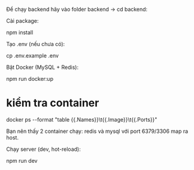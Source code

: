 Để chạy backend hãy vào folder backend -> cd backend:

Cài package:

npm install


Tạo .env (nếu chưa có):

cp .env.example .env


Bật Docker (MySQL + Redis):

npm run docker:up
# kiểm tra container
docker ps --format "table {{.Names}}\t{{.Image}}\t{{.Ports}}"


Bạn nên thấy 2 container chạy: redis và mysql với port 6379/3306 map ra host.

Chạy server (dev, hot-reload):

npm run dev
